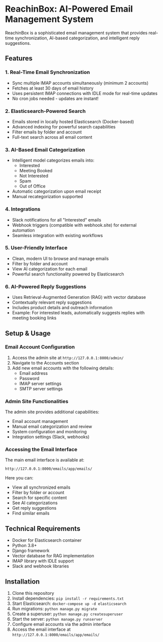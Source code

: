 # ReachinBox: AI-Powered Email Management System

ReachinBox is a sophisticated email management system that provides real-time synchronization, AI-based categorization, and intelligent reply suggestions.

## Features

### 1. Real-Time Email Synchronization
- Sync multiple IMAP accounts simultaneously (minimum 2 accounts)
- Fetches at least 30 days of email history
- Uses persistent IMAP connections with IDLE mode for real-time updates
- No cron jobs needed - updates are instant!

### 2. Elasticsearch-Powered Search
- Emails stored in locally hosted Elasticsearch (Docker-based)
- Advanced indexing for powerful search capabilities
- Filter emails by folder and account
- Full-text search across all email content

### 3. AI-Based Email Categorization
- Intelligent model categorizes emails into:
  - Interested
  - Meeting Booked
  - Not Interested
  - Spam
  - Out of Office
- Automatic categorization upon email receipt
- Manual recategorization supported

### 4. Integrations
- Slack notifications for all "Interested" emails
- Webhook triggers (compatible with webhook.site) for external automation
- Seamless integration with existing workflows

### 5. User-Friendly Interface
- Clean, modern UI to browse and manage emails
- Filter by folder and account
- View AI categorization for each email
- Powerful search functionality powered by Elasticsearch

### 6. AI-Powered Reply Suggestions
- Uses Retrieval-Augmented Generation (RAG) with vector database
- Contextually relevant reply suggestions
- Includes product details and outreach information
- Example: For interested leads, automatically suggests replies with meeting booking links

## Setup & Usage

### Email Account Configuration
1. Access the admin site at `http://127.0.0.1:8000/admin/`
2. Navigate to the Accounts section
3. Add new email accounts with the following details:
   - Email address
   - Password
   - IMAP server settings
   - SMTP server settings

### Admin Site Functionalities
The admin site provides additional capabilities:
- Email account management
- Manual email categorization and review
- System configuration and monitoring
- Integration settings (Slack, webhooks)

### Accessing the Email Interface
The main email interface is available at:
```
http://127.0.0.1:8000/emails/app/emails/
```

Here you can:
- View all synchronized emails
- Filter by folder or account
- Search for specific content
- See AI categorizations
- Get reply suggestions
- Find similar emails

## Technical Requirements
- Docker for Elasticsearch container
- Python 3.8+
- Django framework
- Vector database for RAG implementation
- IMAP library with IDLE support
- Slack and webhook libraries

## Installation
1. Clone this repository
2. Install dependencies: `pip install -r requirements.txt`
3. Start Elasticsearch: `docker-compose up -d elasticsearch`
4. Run migrations: `python manage.py migrate`
5. Create a superuser: `python manage.py createsuperuser`
6. Start the server: `python manage.py runserver`
7. Configure email accounts via the admin interface
8. Access the email interface at `http://127.0.0.1:8000/emails/app/emails/` 